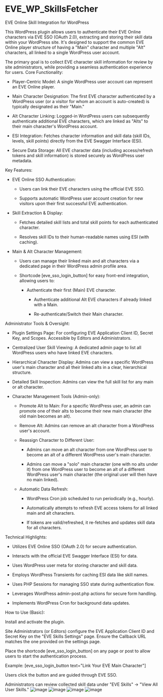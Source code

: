 # EVE_WP_SkillsFetcher
EVE Online Skill Integration for WordPress

This WordPress plugin allows users to authenticate their EVE Online characters via EVE SSO (OAuth 2.0), extracting and storing their skill data within your WordPress site. It's designed to support the common EVE Online player structure of having a "Main" character and multiple "Alt" characters, all linked to a single WordPress user account.

The primary goal is to collect EVE character skill information for review by site administrators, while providing a seamless authentication experience for users.
Core Functionality:

- Player-Centric Model: A single WordPress user account can represent an EVE Online player.

- Main Character Designation: The first EVE character authenticated by a WordPress user (or a visitor for whom an account is auto-created) is typically designated as their "Main."

- Alt Character Linking: Logged-in WordPress users can subsequently authenticate additional EVE characters, which are linked as "Alts" to their main character's WordPress account.

- ESI Integration: Fetches character information and skill data (skill IDs, levels, skill points) directly from the EVE Swagger Interface (ESI).

- Secure Data Storage: All EVE character data (including access/refresh tokens and skill information) is stored securely as WordPress user metadata.

Key Features:

- EVE Online SSO Authentication:

  - Users can link their EVE characters using the official EVE SSO.

  - Supports automatic WordPress user account creation for new visitors upon their first successful EVE authentication.

- Skill Extraction & Display:

  - Fetches detailed skill lists and total skill points for each authenticated character.

  - Resolves skill IDs to their human-readable names using ESI (with caching).

- Main & Alt Character Management:

  - Users can manage their linked main and alt characters via a dedicated page in their WordPress admin profile area.

  - Shortcode [eve_sso_login_button] for easy front-end integration, allowing users to:

    - Authenticate their first (Main) EVE character.

      - Authenticate additional Alt EVE characters if already linked with a Main.

      - Re-authenticate/Switch their Main character.

Administrator Tools & Oversight:

- Plugin Settings Page: For configuring EVE Application Client ID, Secret Key, and Scopes. Accessible by Editors and Administrators.

- Centralized User Skill Viewing: A dedicated admin page to list all WordPress users who have linked EVE characters.

- Hierarchical Character Display: Admins can view a specific WordPress user's main character and all their linked alts in a clear, hierarchical structure.

- Detailed Skill Inspection: Admins can view the full skill list for any main or alt character.

- Character Management Tools (Admin-only):

  - Promote Alt to Main: For a specific WordPress user, an admin can promote one of their alts to become their new main character (the old main becomes an alt).

  - Remove Alt: Admins can remove an alt character from a WordPress user's account.

  - Reassign Character to Different User:

    - Admins can move an alt character from one WordPress user to become an alt of a different WordPress user's main character.

    - Admins can move a "solo" main character (one with no alts under it) from one WordPress user to become an alt of a different WordPress user's main character (the original user will then have no main linked).

  - Automatic Data Refresh:

    - WordPress Cron job scheduled to run periodically (e.g., hourly).

    - Automatically attempts to refresh EVE access tokens for all linked main and alt characters.

    - If tokens are valid/refreshed, it re-fetches and updates skill data for all characters.

Technical Highlights:

  - Utilizes EVE Online SSO (OAuth 2.0) for secure authentication.

  - Interacts with the official EVE Swagger Interface (ESI) for data.

  - Uses WordPress user meta for storing character and skill data.

  - Employs WordPress Transients for caching ESI data like skill names.

  - Uses PHP Sessions for managing SSO state during authentication flow.

  - Leverages WordPress admin-post.php actions for secure form handling.

  - Implements WordPress Cron for background data updates.

How to Use (Basic):

  Install and activate the plugin.

  Site Administrators (or Editors) configure the EVE Application Client ID and Secret Key on the "EVE Skills Settings" page. Ensure the Callback URL matches the one provided on the settings page.

  Place the shortcode [eve_sso_login_button] on any page or post to allow users to start the authentication process.

  Example: [eve_sso_login_button text="Link Your EVE Main Character"]

  Users click the button and are guided through EVE SSO.

  Administrators can review collected skill data under "EVE Skills" -> "View All User Skills."
![image](https://github.com/user-attachments/assets/3072b669-7614-4a43-bf09-9ab552069c8d)
![image](https://github.com/user-attachments/assets/26c7bfc1-035f-4383-9473-9c6cb94e6539)
![image](https://github.com/user-attachments/assets/41762dd7-ce87-4b15-981d-5228c5e0b2e4)
![image](https://github.com/user-attachments/assets/028ad1b3-669a-4c98-a6a1-262853996858)

